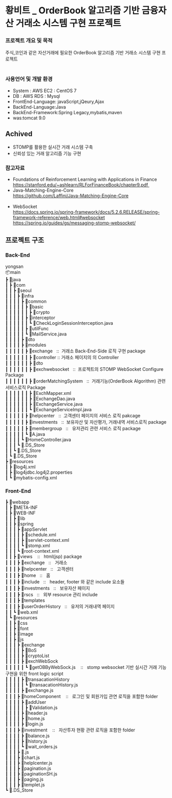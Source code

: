 # 황비트 _ OrderBook 알고리즘 기반 금융자산 거래소 시스템 구현 프로젝트

### 프로젝트 개요 및 목적<br>
주식,코인과 같은 자산거래에 필요한 OrderBook 알고리즘 기반 거래소 시스템 구현 프로젝트<br><br>

### 사용언어 및 개발 환경<br>
- System : AWS EC2 : CentOS 7<br>
- DB : AWS RDS : Mysql<br>
- FrontEnd-Language: javaScript,jQeury,Ajax<br>
- BackEnd-Language:Java<br>
- BackEnd-Framework:Spring Legacy,mybatis,maven<br>
- was:tomcat 9.0<br>

## Achived

- STOMP를 활용한 실시간 거래 시스템 구축
- 신뢰성 있는 거래 알고리즘 기능 구현


### 참고자료
- Foundations of Reinforcement Learning with Applications in Finance<br>
https://stanford.edu/~ashlearn/RLForFinanceBook/chapter9.pdf <br>
- Java-Matching-Engine-Core<br>
https://github.com/Laffini/Java-Matching-Engine-Core<br>
 
- WebSocket<br>
https://docs.spring.io/spring-framework/docs/5.2.6.RELEASE/spring-framework-reference/web.html#websocket<br>
https://spring.io/guides/gs/messaging-stomp-websocket/ <br>


## 프로젝트 구조

### Back-End

yongsan<br>
📦main<br>
 ┣ 📂java<br>
 ┃ ┣ 📂com<br>
 ┃ ┃ ┣ 📂seoul<br>
 ┃ ┃ ┃ ┣ 📂infra<br>
 ┃ ┃ ┃ ┃ ┣ 📂common<br>
 ┃ ┃ ┃ ┃ ┃ ┣ 📂basic<br>
 ┃ ┃ ┃ ┃ ┃ ┃ ┣ 📂crypto<br>
 ┃ ┃ ┃ ┃ ┃ ┣ 📂interceptor<br>
 ┃ ┃ ┃ ┃ ┃ ┃ ┗ 📜CheckLoginSessionInterception.java<br>
 ┃ ┃ ┃ ┃ ┃ ┣ 📂utilFunc<br>
 ┃ ┃ ┃ ┃ ┃ ┗ 📜MailService.java<br>
 ┃ ┃ ┃ ┃ ┣ 📂dto<br>
 ┃ ┃ ┃ ┃ ┣ 📂modules<br>
 ┃ ┃ ┃ ┃ ┃ ┣ 📂exchange &nbsp;&nbsp;::&nbsp;&nbsp;거래소 Back-End-Side 로직 구현 package <br>
 ┃ ┃ ┃ ┃ ┃ ┃ ┣ 📂controller  :: 거래소 페이지의 의 Controller            
 ┃ ┃ ┃ ┃ ┃ ┃ ┣ 📂dto<br>
 ┃ ┃ ┃ ┃ ┃ ┃ ┣ 📂exchwebsocket &nbsp;&nbsp;::&nbsp;&nbsp;프로젝트의 STOMP WebSocket Configure Package<br>
 ┃ ┃ ┃ ┃ ┃ ┃ ┣ 📂orderMatchingSystem &nbsp;&nbsp;::&nbsp;&nbsp;거래기능(OrderBook Algorithm) 관련 서비스로직 Package<br>
 ┃ ┃ ┃ ┃ ┃ ┃ ┣ 📜ExchMapper.xml<br>
 ┃ ┃ ┃ ┃ ┃ ┃ ┣ 📜ExchangeDao.java<br>
 ┃ ┃ ┃ ┃ ┃ ┃ ┣ 📜ExchangeService.java<br>
 ┃ ┃ ┃ ┃ ┃ ┃ ┗ 📜ExchangeServiceImpl.java<br>
 ┃ ┃ ┃ ┃ ┃ ┣ 📂helpcenter &nbsp;&nbsp;::&nbsp;&nbsp;고객센터 페이지의 서비스 로직 pakcage<br>
 ┃ ┃ ┃ ┃ ┃ ┣ 📂investments &nbsp;&nbsp;::&nbsp;&nbsp;보유자산 및 자산평가, 거래내역 서비스로직 package<br>
 ┃ ┃ ┃ ┃ ┃ ┣ 📂membergroup &nbsp;&nbsp;::&nbsp;&nbsp; 유저관리 관련 서비스 로직 package<br>
 ┃ ┃ ┃ ┃ ┃ ┗ 📜A.java<br>
 ┃ ┃ ┃ ┃ ┗ 📜HomeController.java<br>
 ┃ ┃ ┃ ┗ 📜.DS_Store<br>
 ┃ ┃ ┗ 📜.DS_Store<br>
 ┃ ┗ 📜.DS_Store<br>
 ┣ 📂resources<br>
 ┃ ┣ 📜log4j.xml<br>
 ┃ ┣ 📜log4jdbc.log4j2.properties<br>
 ┃ ┗ 📜mybatis-config.xml<br>
 
 
 ### Front-End
 
 ┣ 📂webapp<br>
 ┃ ┣ 📂META-INF<br>
 ┃ ┣ 📂WEB-INF<br>
 ┃ ┃ ┣ 📂lib<br>
 ┃ ┃ ┣ 📂spring<br>
 ┃ ┃ ┃ ┣ 📂appServlet<br>
 ┃ ┃ ┃ ┃ ┣ 📜schedule.xml<br>
 ┃ ┃ ┃ ┃ ┣ 📜servlet-context.xml<br>
 ┃ ┃ ┃ ┃ ┗ 📜stomp.xml<br>
 ┃ ┃ ┃ ┗ 📜root-context.xml<br>
 ┃ ┃ ┣ 📂views &nbsp;&nbsp; ::&nbsp;&nbsp; html(jsp) package<br> 
 ┃ ┃ ┃ ┣ 📂exchange &nbsp;&nbsp;::&nbsp;&nbsp; 거래소<br> 
 ┃ ┃ ┃ ┣ 📂helpcenter &nbsp;&nbsp;::&nbsp;&nbsp; 고객센터 <br> 
 ┃ ┃ ┃ ┣ 📂home &nbsp;&nbsp;::&nbsp;&nbsp; 홈<br> 
 ┃ ┃ ┃ ┣ 📂include &nbsp;&nbsp;::&nbsp;&nbsp; header, footer 와 같은 include 요소들<br> 
 ┃ ┃ ┃ ┣ 📂investments &nbsp;&nbsp;::&nbsp;&nbsp; 보유자산 페이지 <br> 
 ┃ ┃ ┃ ┣ 📂rscs &nbsp;&nbsp;::&nbsp;&nbsp; 외부 resource 관리 include <br>
 ┃ ┃ ┃ ┣ 📂templates<br>
 ┃ ┃ ┃ ┣ 📂userOrderHistory &nbsp;&nbsp;::&nbsp;&nbsp; 유저의 거래내역 페이지<br> 
 ┃ ┃ ┗ 📜web.xml<br> 
 ┃ ┗ 📂resources<br> 
 ┃ ┃ ┣ 📂css<br> 
 ┃ ┃ ┣ 📂font<br> 
 ┃ ┃ ┣ 📂image<br> 
 ┃ ┃ ┣ 📂js<br> 
 ┃ ┃ ┃ ┣ 📂exchange<br> 
 ┃ ┃ ┃ ┃ ┣ 📂BoS<br> 
 ┃ ┃ ┃ ┃ ┣ 📂cryptoList<br> 
 ┃ ┃ ┃ ┃ ┣ 📂exchWebSock<br> 
 ┃ ┃ ┃ ┃ ┃ ┗ 📜getOBByWebSock.js &nbsp;&nbsp; ::&nbsp;&nbsp; stomp websocket 기반 실시간 거래 기능 구현을 위한 front logic script<br> 
 ┃ ┃ ┃ ┃ ┣ 📂transacationHistory<br> 
 ┃ ┃ ┃ ┃ ┃ ┗ 📜transacationHistory.js<br> 
 ┃ ┃ ┃ ┃ ┣ 📜exchange.js<br> 
 ┃ ┃ ┃ ┣ 📂homeComponent &nbsp;&nbsp; ::&nbsp;&nbsp; 로그인 및 회원가입 관연 로직을 포함한 folder<br> 
 ┃ ┃ ┃ ┃ ┣ 📂addUser<br> 
 ┃ ┃ ┃ ┃ ┃ ┣ 📜Validation.js<br> 
 ┃ ┃ ┃ ┃ ┣ 📜header.js<br> 
 ┃ ┃ ┃ ┃ ┣ 📜home.js<br> 
 ┃ ┃ ┃ ┃ ┣ 📜login.js<br> 
 ┃ ┃ ┃ ┣ 📂investment &nbsp;&nbsp; ::&nbsp;&nbsp; 자산투자 현황 관련 로직을 포함한 folder<br> 
 ┃ ┃ ┃ ┃ ┣ 📜balance.js<br> 
 ┃ ┃ ┃ ┃ ┣ 📜history.js<br> 
 ┃ ┃ ┃ ┃ ┗ 📜wait_orders.js<br> 
 ┃ ┃ ┃ ┣ 📜.js<br> 
 ┃ ┃ ┃ ┣ 📜chart.js<br> 
 ┃ ┃ ┃ ┣ 📜helplcenter.js<br> 
 ┃ ┃ ┃ ┣ 📜pagination.js<br> 
 ┃ ┃ ┃ ┣ 📜paginationSH.js<br> 
 ┃ ┃ ┃ ┣ 📜paging.js<br> 
 ┃ ┃ ┃ ┣ 📜templet.js<br> 
 ┗ 📜.DS_Store<br> 
